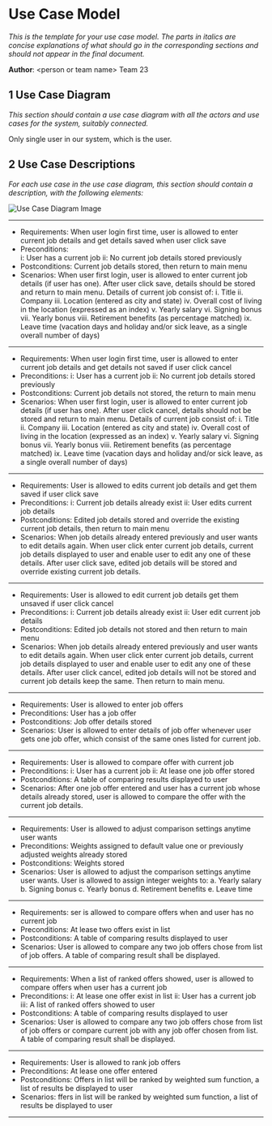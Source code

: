 # Use Case Model

*This is the template for your use case model. The parts in italics are concise explanations of what should go in the corresponding sections and should not appear in the final document.*

**Author**: \<person or team name\>
Team 23


## 1 Use Case Diagram

*This section should contain a use case diagram with all the actors and use cases for the system, suitably connected.*

Only single user in our system, which is the user.


## 2 Use Case Descriptions

*For each use case in the use case diagram, this section should contain a description, with the following elements:*

![Use Case Diagram Image](use_case_diagram.png)

---
- Requirements: When user login first time, user is allowed to enter current job details and get details saved when user click save
-  Preconditions:  
i: User has a current job
ii: No current job details stored previously
-  Postconditions: Current job details stored, then return to main menu
- Scenarios: When user first login, user is allowed to enter current job details (if user has one). After user click save, details should be stored and return to main menu. Details of current job consist of:
i. Title 
ii. Company 
iii. Location (entered as city and state) 
iv. Overall cost of living in the location (expressed as an ​index​) 
v. Yearly salary 
vi. Signing bonus 
vii. Yearly bonus 
viii. Retirement benefits (as percentage matched) 
ix. Leave time (vacation days and holiday and/or sick leave, as a single overall number of days) 
---
- Requirements: When user login first time, user is allowed to enter current job details and get details not saved if user click cancel
-  Preconditions: 
i: User has a current job
ii: No current job details stored previously
-  Postconditions: Current job details not stored, the return to main menu
- Scenarios: When user first login, user is allowed to enter current job details (if user has one). After user click cancel, details should not be stored and return to main menu. Details of current job consist of:
i. Title 
ii. Company 
iii. Location (entered as city and state) 
iv. Overall cost of living in the location (expressed as an ​index​) 
v. Yearly salary 
vi. Signing bonus 
vii. Yearly bonus 
viii. Retirement benefits (as percentage matched) 
ix. Leave time (vacation days and holiday and/or sick leave, as a single overall number of days) 
---
- Requirements: User is allowed to edits current job details and get them saved if user click save
-  Preconditions: 
i: Current job details already exist
ii: User edits current job details
-  Postconditions: Edited job details stored and override the existing current job details, then return to main menu
- Scenarios: When job details already entered previously and user wants to edit details again. When user click enter current job details, current job details displayed to user and enable user to edit any one of these details. After user click save, edited job details will be stored and override existing current job details.
---
- Requirements: User is allowed to edit current job details get them unsaved if user click cancel
-  Preconditions: 
i: Current job details already exist
ii: User edit current job details
-  Postconditions: Edited job details not stored and then return to main menu
- Scenarios: When job details already entered previously and user wants to edit details again. When user click enter current job details, current job details displayed to user and enable user to edit any one of these details. After user click cancel, edited job details will not be stored and  current job details keep the same. Then return to main menu.
---
- Requirements: User is allowed to enter job offers
-  Preconditions: User has a job offer
-  Postconditions: Job offer details stored
- Scenarios: User is allowed to enter details of job offer whenever user gets one job offer, which consist of the same ones listed for current job. 
---
- Requirements: User is allowed to compare offer with current job
-  Preconditions: 
i: User has a current job
ii: At lease one job offer stored
-  Postconditions: A table of comparing results displayed to user
- Scenarios: After one job offer entered and user has a current job whose details already stored, user is allowed to compare the offer with the current job details.
---
- Requirements: User is allowed to adjust comparison settings anytime user wants
-  Preconditions: Weights assigned to default value one or previously adjusted weights already stored
-  Postconditions: Weights stored
- Scenarios: User is allowed to adjust the comparison settings anytime user wants. User is allowed to assign integer weights to:
a. Yearly salary
b. Signing bonus
c. Yearly bonus
d. Retirement benefits
e. Leave time
---
- Requirements: ser is allowed to compare offers when and user has no current job
-  Preconditions: At lease two offers exist in list
-  Postconditions:  A table of comparing results displayed to user
- Scenarios: User is allowed to compare any two job offers chose from list of job offers. A table of comparing result shall be displayed.
---
- Requirements: When a list of ranked offers showed, user is allowed to compare offers when user has a current job
- Preconditions: 
i: At lease one offer exist in list
ii: User has a current job
iii: A list of ranked offers showed to user
-  Postconditions: A table of comparing results displayed to user
- Scenarios: User is allowed to compare any two job offers chose from list of job offers or compare current job with any job offer chosen from list. A table of comparing result shall be displayed.
---
- Requirements: User is allowed to rank job offers
-  Preconditions: At lease one offer entered
-  Postconditions: Offers in list will be ranked by weighted sum function, a list of results be displayed to user
- Scenarios: ffers in list will be ranked by weighted sum function, a list of results be displayed to user
---

<!--stackedit_data:
eyJkaXNjdXNzaW9ucyI6eyI0bEZOMnZmTHlTdFNuZHhrIjp7In
RleHQiOiJzZXIiLCJzdGFydCI6MTUxMCwiZW5kIjoxNTEwfSwi
akJISEJGelVYdGFOUlhEaiI6eyJ0ZXh0Ijoib09mZmVycyIsIn
N0YXJ0Ijo1NjkzLCJlbmQiOjU2OTN9LCJpeU9TeXRwN1dyVFhC
QWx1Ijp7InRleHQiOiJmZmVycyIsInN0YXJ0Ijo1ODQ0LCJlbm
QiOjU4NDR9fSwiY29tbWVudHMiOnsiZkZqTW9walNZMFh4RGxI
cSI6eyJkaXNjdXNzaW9uSWQiOiI0bEZOMnZmTHlTdFNuZHhrIi
wic3ViIjoiZ286MTEzMTA1OTEzMzk4NzE0OTQ0NDE5IiwidGV4
dCI6InNwZWxsaW5nIiwiY3JlYXRlZCI6MTU5MjYxNTQ5NjY3MH
0sIjBma0dZejNOVGIwaWx2RHYiOnsiZGlzY3Vzc2lvbklkIjoi
akJISEJGelVYdGFOUlhEaiIsInN1YiI6ImdvOjExMzEwNTkxMz
M5ODcxNDk0NDQxOSIsInRleHQiOiJ0eXBvIiwiY3JlYXRlZCI6
MTU5MjYxNTU4ODczOX0sIkhCbjZYRXVINmszZ2FSVUYiOnsiZG
lzY3Vzc2lvbklkIjoiaXlPU3l0cDdXclRYQkFsdSIsInN1YiI6
ImdvOjExMzEwNTkxMzM5ODcxNDk0NDQxOSIsInRleHQiOiJ0eX
BvIiwiY3JlYXRlZCI6MTU5MjYxNTYwNDgxNH19LCJoaXN0b3J5
IjpbMTIwMTU0OTk4MCwxMzgzODMzNzE5LDEwMzc0MTgzODAsMT
YzMTY1MzE2Nyw4ODczNjQwNjcsMjA2MTE3OTAyLC0yMDc0Nzky
OTczLDYwNTYwMjk4NCwtOTc2MDE1NzAwLC0xNzMyMzM5ODY3LC
01NDc2NzgwNTEsLTEzMDEyNjE4ODEsLTgyNDE0ODY4MCwzNzUz
NDYxMTAsLTMzNDk5MjYyNiwxMTIzODU5MTI3LDM2Mzk3ODcyMi
wtMTk1NTMxMjUzMywxODUzMzUxMjEsLTE2NTg2NzIxMTFdfQ==

-->
